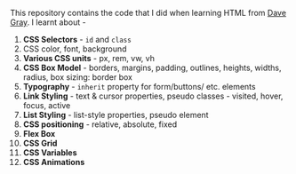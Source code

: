 This repository contains the code that I did when learning HTML from [Dave Gray](https://www.youtube.com/watch?v=n4R2E7O-Ngo).
I learnt about - 
1. **CSS Selectors** - `id` and `class`
2. CSS color, font, background
3. **Various CSS units** - px, rem, vw, vh
4. **CSS Box Model** - borders, margins, padding, outlines, heights, widths, radius, box sizing: border box
5. **Typography** - `inherit` property for form/buttons/ etc. elements
6. **Link Styling** - text & cursor properties, pseudo classes - visited, hover, focus, active
7. **List Styling** - list-style properties, pseudo element
8. **CSS positioning** - relative, absolute, fixed
9. **Flex Box**
10. **CSS Grid**
11. **CSS Variables**
12. **CSS Animations**
